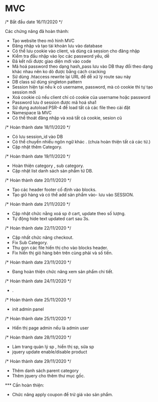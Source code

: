 # MVC

/* Bắt đầu date 16/11/2020 */

Các chứng năng đã hoàn thành:
- Tạo website theo mô hình MVC
- Đăng nhập và tạo tài khoản lưu vào database
- Có thể lưu cookie vào client, và dùng cả session cho đăng nhập
- Kiểm tra đầu nhập vào lọc các password yếu, dễ
- Đã kết nối được giao diện mới vào code
- Mã hoá password theo dạng hash_pass lưu vào DB thay đổi theo dạng khác nhau nên ko dò được bằng cách cracking
- Sử dùng .htaccess rewrite lại URL để dễ xử lý route sau này
- DB class sử dùng singleton pattern
- Session hiện tại nếu k có username, password, mà có cookie thì tự tạo session mới
- Xoá cookie cũ nếu client chỉ có cookie của username hoặc password
- Password lưu ở session được mã hoá sha1
- Sử dụng autoload PSR-4 để load tất cả các file theo cài đặt
- Namespace là MVC
- Có thể thoát đăng nhập và xoá tất cả cookie, sesion cũ

/* Hoàn thành date 18/11/2020 */

- Có lưu session_id vào DB
- Có thể chuyển nhiều ngôn ngữ khác . (chưa hoàn thiện tất cả các từ.)
- Cập nhật thêm Category.

/* Hoàn thành date 19/11/2020 */

- Hoàn thiện category , sub category. 
- Cập nhật list danh sách sản phẩm tử DB.

/* Hoàn thành date 20/11/2020 */

- Tạo các header footer cố định vào blocks.
- Tạo giỏ hàng và có thể add sản phẩm vào- lưu vào SESSION.

/* Hoàn thành date 21/11/2020 */

- Cập nhật chức nằng xoá sp ở cart, update theo số lượng.
- Tự động hide text updated cart sau 3s.

/* Hoàn thành date 22/11/2020 */

- Cập nhất chức năng checkout.
- Fix Sub Category.
- Thu gọn các file hiển thị cho vào blocks header.
- Fix hiển thị giỏ hàng bên trên cùng phải và số tiền.


/* Hoàn thành date 23/11/2020 */

- Đang hoàn thiện chức năng xem sản phẩm chi tiết.


/* Hoàn thành date 24/11/2020 */

- .

/* Hoàn thành date 25/11/2020 */

- init admin panel

/* Hoàn thành date 25/11/2020 */

- Hiển thị page admin nếu là admin user

/* Hoàn thành date 28/11/2020 */

- Làm trang quản lý sp , hiển thị sp, sửa sp
- jquery update enable/disable product

/* Hoàn thành date 29/11/2020 */

- Thêm danh sách parent category
- Thêm jquery cho thêm thư mục gốc.







*** Cần hoàn thiện:
- Chức năng apply coupon để trử giá vào sản phẩm.
